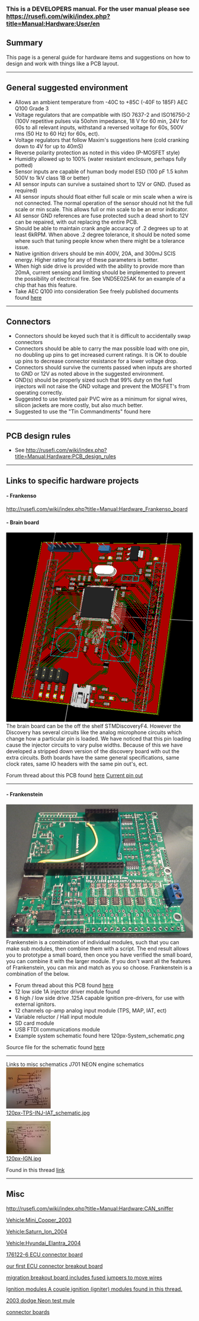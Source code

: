 ### This is a **DEVELOPERS** manual. For the user manual please see https://rusefi.com/wiki/index.php?title=Manual:Hardware:User/en

## Summary
This page is a general guide for hardware items and 
suggestions on how to design and work with things like a PCB layout.  

---

## General suggested environment
- Allows an ambient temperature from -40C to +85C (-40F to 185F) AEC Q100 Grade 3  
- Voltage regulators that are compatible with ISO 7637-2 and ISO16750-2 (100V repetitive pulses via 50ohm impedance, 18 V for 60 min, 24V for 60s to all relevant inputs, withstand a reversed voltage for 60s, 500V rms (50 Hz to 60 Hz) for 60s, ect).  
- Voltage regulators that follow Maxim's suggestions here (cold cranking down to 4V for up to 40mS)  
- Reverse polarity protection as noted in this video (P-MOSFET style)  
- Humidity allowed up to 100% (water resistant enclosure, perhaps fully potted)  
- Sensor inputs are capable of human body model ESD (100 pF 1.5 kohm 500V to 1kV class 1B or better)  
- All sensor inputs can survive a sustained short to 12V or GND. (fused as required)  
- All sensor inputs should float either full scale or min scale when a wire is not connected. The normal operation of the sensor should not hit the full scale or min scale. This allows full or min scale to be an error indicator.  
- All sensor GND references are fuse protected such a dead short to 12V can be repaired, with out replacing the entire PCB.  
- Should be able to maintain crank angle accuracy of .2 degrees up to at least 6kRPM. When above .2 degree tolerance, it should be noted some where such that tuning people know when there might be a tolerance issue.  
- Native ignition drivers should be min 400V, 20A, and 300mJ SCIS energy. Higher rating for any of these parameters is better.  
- When high side drive is provided with the ability to provide more than 20mA, current sensing and limiting should be implemented to prevent the possibility of electrical fire. See VND5E025AK for an example of a chip that has this feature.  
- Take AEC Q100 into consideration See freely published documents found [here](http://www.aecouncil.com/AECDocuments.html)

---

## Connectors
- Connectors should be keyed such that it is difficult to accidentally swap connectors  
- Connectors should be able to carry the max possible load with one pin, no doubling up pins to get increased current ratings. It is OK to double up pins to decrease connector resistance for a lower voltage drop.  
- Connectors should survive the currents passed when inputs are shorted to GND or 12V as noted above in the suggested environment.  
- GND(s) should be properly sized such that 99% duty on the fuel injectors will not raise the GND voltage and prevent the MOSFET's from operating correctly.  
- Suggested to use twisted pair PVC wire as a minimum for signal wires, silicon jackets are more costly, but also much better.  
- Suggested to use the "Tin Commandments" found here  

---

## PCB design rules
- See http://rusefi.com/wiki/index.php?title=Manual:Hardware:PCB_design_rules    
  
---

## Links to specific hardware projects
#### - Frankenso
http://rusefi.com/wiki/index.php?title=Manual:Hardware_Frankenso_board


#### - Brain board
![alt text](Images/Vyuqd8h.png)  
The brain board can be the off the shelf STMDiscoveryF4. However the Discovery has several circuits like the analog microphone circuits which change how a particular pin is loaded. We have noticed that this pin loading cause the injector circuits to vary pulse widths. Because of this we have developed a stripped down version of the discovery board with out the extra circuits. Both boards have the same general specifications, same clock rates, same IO headers with the same pin out's, ect.

Forum thread about this PCB found [here](http://rusefi.com/forum/viewtopic.php?f=4&t=381)
[Current pin out](https://docs.google.com/spreadsheet/ccc?key=0Arl1FeMZcfisdGpIZVBGMWFIQXdycnVNOWRjRG5YNnc)


---


#### - Frankenstein
![alt text](Images/20140224_state.jpg)  
Frankenstein is a combination of individual modules, such that you can make sub modules, then combine them with a script. The end result allows you to prototype a small board, then once you have verified the small board, you can combine it with the larger module. If you don't want all the features of Frankenstein, you can mix and match as you so choose. Frankenstein is a combination of the below.

- Forum thread about this PCB found [here](http://rusefi.com/forum/viewtopic.php?f=4&t=359)  
- 12 low side 1A injector driver module found  
- 6 high / low side drive .125A capable ignition pre-drivers, for use with external ignitors.  
- 12 channels op-amp analog input module (TPS, MAP, IAT, ect)  
- Variable reluctor / Hall input module  
- SD card module  
- USB FTDI communications module  
- Example system schematic found here  120px-System_schematic.png

Source file for the schematic found [here](https://sourceforge.net/p/daecu/code/HEAD/tree/Hardware/trunk/rusefi.com/frankenstein/system_schematics/system_schematic.png?format=raw)  

---

Links to misc schematics
J701 NEON engine schematics  
![alt text](Images/120px-TPS-INJ-IAT_schematic.jpg)  
[120px-TPS-INJ-IAT_schematic.jpg](Images/TPS-INJ-IAT_schematic.jpg) 

![alt text](Images/120px-IGN.jpg)  
[120px-IGN.jpg](Images/IGN.jpg)


Found in this thread [link](http://rusefi.com/forum/viewtopic.php?f=3&t=360&start=52)

---

## Misc
http://rusefi.com/wiki/index.php?title=Manual:Hardware:CAN_sniffer

[Vehicle:Mini_Cooper_2003](https://rusefi.com/wiki/index.php?title=Vehicle:Mini_Cooper_2003)

[Vehicle:Saturn_Ion_2004](https://rusefi.com/wiki/index.php?title=Vehicle:Saturn_Ion_2004)

[Vehicle:Hyundai_Elantra_2004](https://rusefi.com/wiki/index.php?title=Vehicle:Hyundai_Elantra_2004)

[176122-6 ECU connector board](http://rusefi.com/forum/viewtopic.php?f=4&t=507)

[our first ECU connector breakout board](http://rusefi.com/forum/viewtopic.php?f=4&t=3)

[migration breakout board includes fused jumpers to move wires](http://rusefi.com/forum/viewtopic.php?f=4&t=454)

[Ignition modules A couple ignition (igniter) modules found in this thread.](https://rusefi.com//forum/viewtopic.php?f=4&t=286)

[2003 dodge Neon test mule](https://rusefi.com/forum/viewtopic.php?f=3&t=696)

[connector boards](https://rusefi.com/wiki/index.php?title=Hardware:OEM_connectors)